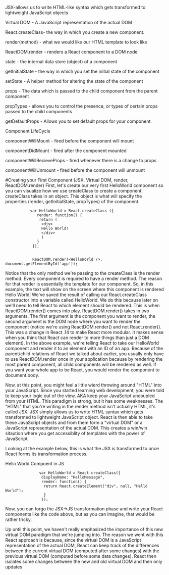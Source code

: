 JSX-allows us to write HTML-like syntax which gets transformed to lightweight JavaScript objects

Virtual DOM - A JavaScript representation of the actual DOM

React.createClass- the way in which you create a new component. 

render(method) - what we would like our HTML template to look like

ReactDOM.render - renders a React component to a DOM node

state - the internal data store (object) of a component

getInitialState - the way in which you set the initial state of the component

setState - A helper method for altering the state of the component

props - The data which is passed to the child component from the parent component

propTypes - allows you to control the presence, or types of certain props passed to the child components

getDefaultProps - Allows you to set default props for your component.

Component LifeCycle

componentWillMount - fired before the component will mount

componentDidMount - fired after the component mounted

componentWillRecieveProps - fired whenever there is a change to props

componentWillUnmount - fired before the component will unmount

#Creating your First Component (JSX, Virtual DOM, render, ReactDOM.render)
First, let's create our very first HelloWorld component so you can visualize how we use createClass to create a component.
createClass takes in an object. This object is what will specify the properties (render, getInitialState, propTypes) of the
component.

               var HelloWorld = React.createClass ({
                  render: function() {
                   return (
                    <div>
                    Hello World!
                    </div>
                    )
                  }
                });
                
                
                ReactDOM.render(<HelloWorld />, document.getElementById('app'));
                
Notice that the only method we're passing to the createClass is the render method. Every component is required to have a 
render method. The reason for that render is essentially the template for our component. So, in this example, the text will
show on the screen where this component is rendered Hello World! We've saved the result of calling our React.createClass
constructor into a variable called HelloWorld. We do this because later on we'll need to tell React to which element should
be rendered. This is when ReactDOM.render() comes into play. ReactDOM.render() takes in two arguments. The first argument is the
component you want to render, the second argument is the DOM node where you want to render the component (notice we're using 
ReactDOM.render() and not React.render(). This was a change in React .14 to make React more modular. It makes sense when you
think that React can render to more things than just a DOM element). In the above example, we're telling React to take our
HelloWorld component and render it to an element with an ID of an app. Because of the parent/child relations of React we
talked about earlier, you usually only have to use ReactDOM.render once in your application because by rendering the most
parent component, all child components will be rendered as well. If you want your whole app to be React, you would render
the component to document.body.

Now, at this point, you might feel a little wierd throwing around "HTML" into your JavaScript. Since you started learning web 
development, you were told to keep your logic out of the view, AKA keep your JavaScript uncoupled from your HTML. This paradigm
is strong, but it has some weaknesses. The "HTML" that you're writing in the render method isn't actually HTML, it's called JSX.
JSX simply allows us to write HTML syntax which gets transformed to lightweight JavaScript object. React is then able to take 
these JavaScript objects and from them form a "virtual DOM" or a JavaScript representation of the actual DOM. This creates a
win/win sitaution where you get accessiblity of templates with the power of JavaScript.

Looking at the example below, this is what the JSX is transformed to once React forms its transformation process.

Hello World Compoent in JS

                   var HelloWorld = React.createClass({
                    displayName: "HelloMessage",
                    render: function() {
                     return React.createElement("div", null, "Hello World");
                     }
                    });
                    
Now, you can forgo the JSX->JS transformation phase and write your React components like the code above, but as you can imagine,
that would be rather tricky. 

Up until this point, we haven't really emphasized the importance of this new virtual DOM paradigm that we're jumping into.
The reason we went with this React approach is because, since the virtual DOM is a JavaScript representation of the actual 
DOM, React can keep track of the differences between the current virtual DOM (computed after some changes) with the 
previous virtual DOM (computed before some data changes). React then isolates some changes between the new and old virtual 
DOM and then only updates 
